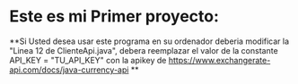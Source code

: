  # Este es mi Primer proyecto:

**Si Usted desea usar este programa en su ordenador  deberia modificar la "Linea 12 de ClienteApi.java", 
debera reemplazar el valor de la constante API_KEY = "TU_API_KEY" con la apikey de https://www.exchangerate-api.com/docs/java-currency-api **
